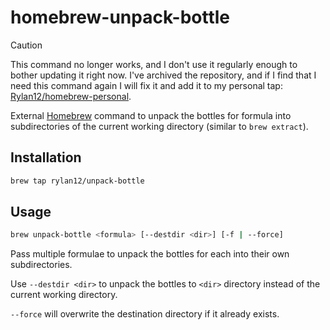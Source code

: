 # homebrew-unpack-bottle

> [!CAUTION]
> This command no longer works, and I don't use it regularly enough to bother updating it right now.
> I've archived the repository, and if I find that I need this command again I will fix it and add it to my personal tap: [Rylan12/homebrew-personal](https://github.com/Rylan12/homebrew-personal).

External [Homebrew](https://github.com/Homebrew/brew) command to unpack the bottles for formula into subdirectories of the current working directory (similar to `brew extract`).

## Installation

```sh
brew tap rylan12/unpack-bottle
```

## Usage

```sh
brew unpack-bottle <formula> [--destdir <dir>] [-f | --force]
```

Pass multiple formulae to unpack the bottles for each into their own subdirectories.

Use `--destdir <dir>` to unpack the bottles to `<dir>` directory instead of the current working directory.

`--force` will overwrite the destination directory if it already exists.
